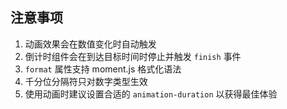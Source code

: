## 注意事项

1. 动画效果会在数值变化时自动触发
2. 倒计时组件会在到达目标时间时停止并触发 `finish` 事件
3. `format` 属性支持 moment.js 格式化语法
4. 千分位分隔符只对数字类型生效
5. 使用动画时建议设置合适的 `animation-duration` 以获得最佳体验
